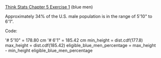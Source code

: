 [Think Stats Chapter 5 Exercise 1](http://greenteapress.com/thinkstats2/html/thinkstats2006.html#toc50) (blue men)

>> 
Approximately 34% of the U.S. male population is in the range of 5'10" to 6'1".

Code:

'# 5'10" = 178.80 cm
'# 6'1" = 185.42 cm
min_height = dist.cdf(177.8)
max_height = dist.cdf(185.42)
eligible_blue_men_percentage = max_height - min_height
eligible_blue_men_percentage
